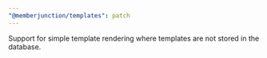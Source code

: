 ```yaml
---
"@memberjunction/templates": patch
---
```


Support for simple template rendering where templates are not stored in the database.
